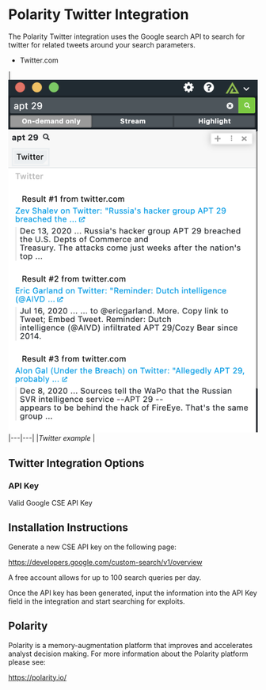 # Polarity Twitter Integration

The Polarity Twitter integration uses the Google search API to search for twitter for related tweets around your search parameters.

* Twitter.com

| ![image](assets/overlay.png)
|---|---|
|*Twitter example* |

## Twitter Integration Options

### API Key

Valid Google CSE API Key

## Installation Instructions

Generate a new CSE API key on the following page:

https://developers.google.com/custom-search/v1/overview

A free account allows for up to 100 search queries per day.

Once the API key has been generated, input the information into the API Key field in the integration and start searching for exploits. 


## Polarity

Polarity is a memory-augmentation platform that improves and accelerates analyst decision making.  For more information about the Polarity platform please see:

https://polarity.io/
